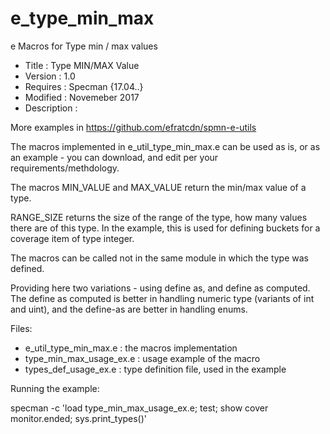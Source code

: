 # e_type_min_max
e Macros for Type min / max values
* Title       : Type MIN/MAX Value 
* Version     : 1.0
* Requires    : Specman {17.04..}
* Modified    : Novemeber 2017
* Description :

More examples in https://github.com/efratcdn/spmn-e-utils

The macros implemented in e_util_type_min_max.e can be used as is, or as an example - you 
can download, and edit per your requirements/methdology.


The macros MIN_VALUE and MAX_VALUE return the min/max value of a type.
 
RANGE_SIZE returns the size of the range of the type, how many values there are of this type.
In the example, this is used for defining buckets for a coverage item of type integer.
              
The macros can be called not in the same module in which the type was defined. 


Providing here two variations - using define as, and define as computed. 
The define as computed is better in handling numeric type (variants of int and uint), and the define-as
are better in handling enums. 

Files:
- e_util_type_min_max.e : the macros implementation
- type_min_max_usage_ex.e : usage example of the macro
- types_def_usage_ex.e : type definition file, used in the example

Running the example:

  specman -c 'load type_min_max_usage_ex.e; test; show cover monitor.ended; sys.print_types()'
